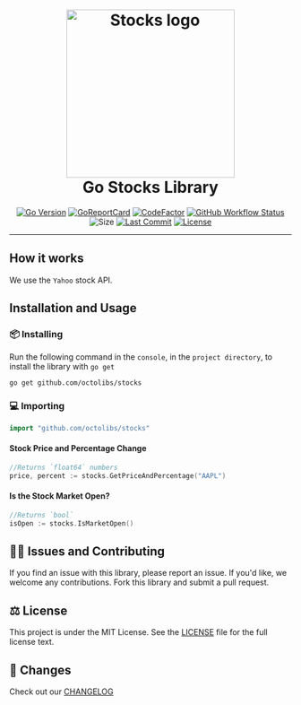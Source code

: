 <div align="center">
	<h1><img alt="Stocks logo" src="https://avatars.githubusercontent.com/u/122575388?s=400&u=6803206c4e7618aa7c24a7dab7384947d5d0b29c&v=4" height="300" /><br />
		Go Stocks Library
	</h1>

[![Go Version](https://img.shields.io/github/go-mod/go-version/octolibs/stocks)](https://go.dev/) [![GoReportCard](https://goreportcard.com/badge/github.com/octolibs/stocks)](https://goreportcard.com/report/github.com/octolibs/stocks) [![CodeFactor](https://www.codefactor.io/repository/github/octolibs/stocks/badge)](https://www.codefactor.io/repository/github/octolibs/stocks) [![GitHub Workflow Status](https://img.shields.io/github/actions/workflow/status/octolibs/stocks/.github/workflows/go.yml)](https://github.com/octolibs/stocks/blob/main/.github/workflows/go.yml) ![Size](https://img.shields.io/github/languages/code-size/octolibs/stocks) [![Last Commit](https://img.shields.io/github/last-commit/octolibs/stocks)](https://github.com/octolibs/stocks/commits/main) [![License](https://img.shields.io/github/license/octolibs/stocks)](https://github.com/octolibs/stocks/blob/main/LICENSE)

</div>
<hr/>

## How it works

We use the `Yahoo` stock API.

## Installation and Usage

### 📦 Installing

Run the following command in the `console`, in the `project directory`, to install the library with `go get`

```plain
go get github.com/octolibs/stocks
```

### 💻 Importing

```go
import "github.com/octolibs/stocks"
```

#### Stock Price and Percentage Change

```go
//Returns `float64` numbers
price, percent := stocks.GetPriceAndPercentage("AAPL")
```

#### Is the Stock Market Open?

```go
//Returns `bool`
isOpen := stocks.IsMarketOpen()
```

## 🙇‍♂️ Issues and Contributing

If you find an issue with this library, please report an issue. If you'd
like, we welcome any contributions. Fork this library and submit a pull
request.

## ⚖️ License

This project is under the MIT License. See the [LICENSE](https://github.com/octolibs/stocks/blob/main/LICENSE) file for the full license text.

## 📜 Changes

Check out our [CHANGELOG](https://github.com/octolibs/stocks/blob/main/CHANGELOG.md)
